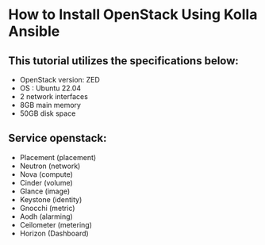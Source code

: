 # How to Install OpenStack Using Kolla Ansible
## This tutorial utilizes the specifications below:
- OpenStack version: ZED
- OS : Ubuntu 22.04
- 2 network interfaces
- 8GB main memory
- 50GB disk space

## Service openstack:
- Placement (placement)
- Neutron (network)
- Nova (compute)
- Cinder (volume)
- Glance (image)
- Keystone (identity)
- Gnocchi (metric)
- Aodh (alarming)
- Ceilometer (metering)
- Horizon (Dashboard)
